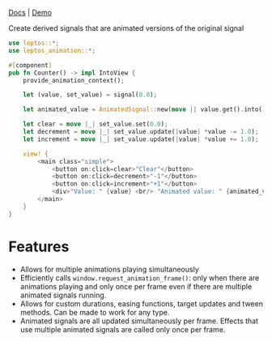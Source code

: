 [Docs](https://docs.rs/leptos_animation/latest/leptos_animation/)
| [Demo](https://paulwagener.github.io/leptos_animation/)

Create derived signals that are animated versions of the original signal

```rust
use leptos::*;
use leptos_animation::*;

#[component]
pub fn Counter() -> impl IntoView {
    provide_animation_context();

    let (value, set_value) = signal(0.0);

    let animated_value = AnimatedSignal::new(move || value.get().into(), tween_default);

    let clear = move |_| set_value.set(0.0);
    let decrement = move |_| set_value.update(|value| *value -= 1.0);
    let increment = move |_| set_value.update(|value| *value += 1.0);

    view! {
        <main class="simple">
            <button on:click=clear>"Clear"</button>
            <button on:click=decrement>"-1"</button>
            <button on:click=increment>"+1"</button>
            <div>"Value: " {value} <br/> "Animated value: " {animated_value}</div>
        </main>
    }
}
```

# Features

* Allows for multiple animations playing simultaneously
* Efficiently calls `window.request_animation_frame()`: only when there are animations playing and only once per frame
  even if there are multiple animated signals running.
* Allows for custom durations, easing functions, target updates and tween methods. Can be made to work for any type.
* Animated signals are all updated simultaneously per frame. Effects that use multiple animated signals are called only
  once per frame.
